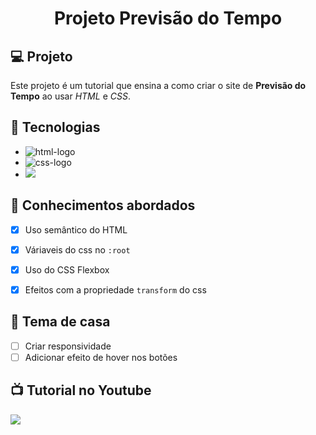 <h1 align="center">
  Projeto Previsão do Tempo
</h1>


## 💻 Projeto

Este projeto é um tutorial que ensina a como criar o site de **Previsão do Tempo** ao usar _HTML_ e _CSS_.

## 🚀 Tecnologias

- <img src="https://img.shields.io/badge/HTML5-E34F26?style=for-the-badge&logo=html5&logoColor=white" alt="html-logo" />
- <img src="https://img.shields.io/badge/CSS3-1572B6?style=for-the-badge&logo=css3&logoColor=white" alt="css-logo" />
- <img src="https://img.shields.io/badge/JavaScript-F7DF1E?style=for-the-badge&logo=javascript&logoColor=black" />

## 📔 Conhecimentos abordados

- [x] Uso semântico do HTML
- [x] Váriaveis do css no `:root`
- [x] Uso do CSS Flexbox
- [x] Efeitos com a propriedade `transform` do css


## 📝 Tema de casa

- [ ] Criar responsividade
- [ ] Adicionar efeito de hover nos botões

## 📺 Tutorial no Youtube

<img src="https://github.com/DennisDev2911/Projeto---Previs-o-do-Tempo/blob/main/drive-youtube-previsao-tempo/assets/previs%C3%A3o%20do%20tempo.JPG?raw=true" />


